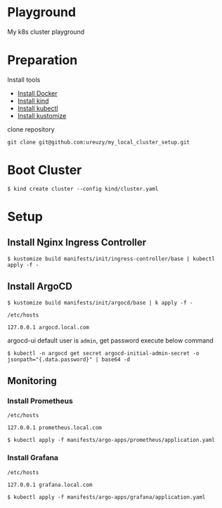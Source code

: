 # Playground

My k8s cluster playground

# Preparation

Install tools

- [Install Docker](https://www.docker.com/) 
- [Install kind](https://kind.sigs.k8s.io/)
- [Install kubectl](https://kubernetes.io/ja/docs/tasks/tools/install-kubectl/)  
- [Install kustomize](https://kubectl.docs.kubernetes.io/installation/kustomize/)


clone repository
```
git clone git@github.com:ureuzy/my_local_cluster_setup.git
```

# Boot Cluster

```
$ kind create cluster --config kind/cluster.yaml
```

# Setup


## Install Nginx Ingress Controller

```
$ kustomize build manifests/init/ingress-controller/base | kubectl apply -f -
```

## Install ArgoCD

```
$ kustomize build manifests/init/argocd/base | k apply -f -
```

`/etc/hosts`

```
127.0.0.1 argocd.local.com
```

argocd-ui default user is `admin`, get password execute below command

```
$ kubectl -n argocd get secret argocd-initial-admin-secret -o jsonpath="{.data.password}" | base64 -d
```


## Monitoring

### Install Prometheus

`/etc/hosts`

```
127.0.0.1 prometheus.local.com
```

```
$ kubectl apply -f manifests/argo-apps/prometheus/application.yaml
```

### Install Grafana

`/etc/hosts`

```
127.0.0.1 grafana.local.com
```

```
$ kubectl apply -f manifests/argo-apps/grafana/application.yaml
```